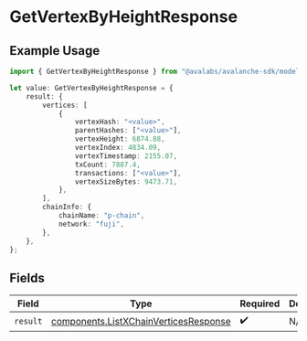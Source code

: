 # GetVertexByHeightResponse

## Example Usage

```typescript
import { GetVertexByHeightResponse } from "@avalabs/avalanche-sdk/models/operations";

let value: GetVertexByHeightResponse = {
    result: {
        vertices: [
            {
                vertexHash: "<value>",
                parentHashes: ["<value>"],
                vertexHeight: 6874.88,
                vertexIndex: 4834.09,
                vertexTimestamp: 2155.07,
                txCount: 7887.4,
                transactions: ["<value>"],
                vertexSizeBytes: 9473.71,
            },
        ],
        chainInfo: {
            chainName: "p-chain",
            network: "fuji",
        },
    },
};
```

## Fields

| Field                                                                                          | Type                                                                                           | Required                                                                                       | Description                                                                                    |
| ---------------------------------------------------------------------------------------------- | ---------------------------------------------------------------------------------------------- | ---------------------------------------------------------------------------------------------- | ---------------------------------------------------------------------------------------------- |
| `result`                                                                                       | [components.ListXChainVerticesResponse](../../models/components/listxchainverticesresponse.md) | :heavy_check_mark:                                                                             | N/A                                                                                            |